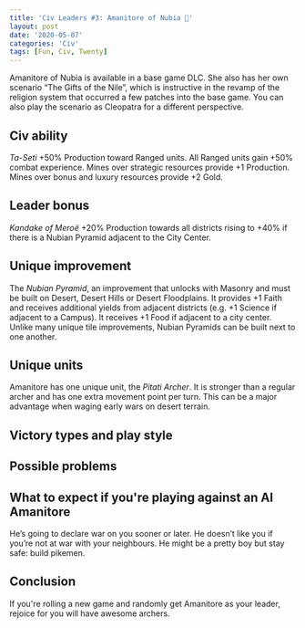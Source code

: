 ```yaml
---
title: 'Civ Leaders #3: Amanitore of Nubia 🏹'
layout: post
date: '2020-05-07'
categories: 'Civ'
tags: [Fun, Civ, Twenty]
---
```


Amanitore of Nubia is available in a base game DLC. She also has her own scenario “The Gifts of the Nile”, which is instructive in the revamp of the religion system that occurred a few patches into the base game. You can also play the scenario as Cleopatra for a different perspective.

## Civ ability
*Ta-Seti* +50%  Production toward Ranged units. All Ranged units gain +50% combat experience. Mines over strategic resources provide +1  Production. Mines over bonus and luxury resources provide +2  Gold.

## Leader bonus
*Kandake of Meroë* +20%  Production towards all districts rising to +40% if there is a Nubian Pyramid adjacent to the City Center.

## Unique improvement
The *Nubian Pyramid*, an improvement that unlocks with Masonry and must be built on Desert, Desert Hills or Desert Floodplains. It provides +1 Faith and receives additional yields from adjacent districts (e.g. +1 Science if adjacent to a Campus). It receives +1 Food if adjacent to a city center. Unlike many unique tile improvements, Nubian Pyramids can be built next to one another.

## Unique units
Amanitore has one unique unit, the *Pitati Archer*. It is stronger than a regular archer and has one extra movement point per turn. This can be a major advantage when waging early wars on desert terrain.

## Victory types and play style


## Possible problems


## What to expect if you're playing against an AI Amanitore
He’s going to declare war on you sooner or later. He doesn’t like you if you’re not at war with your neighbours. He might be a pretty boy but stay safe: build pikemen.

## Conclusion
If you're rolling a new game and randomly get Amanitore as your leader, rejoice for you will have awesome archers. 